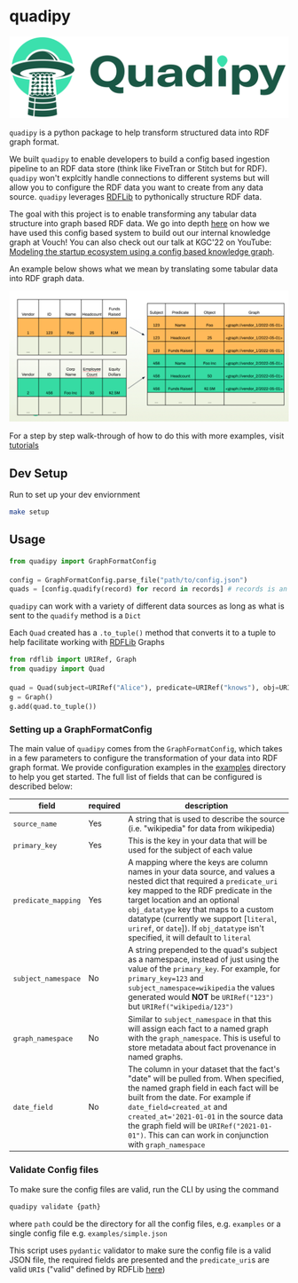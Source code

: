 # quadipy

![Logo](https://raw.githubusercontent.com/vouch-insurance/quadipy/main/docs/img/logo.png)

`quadipy` is a python package to help transform structured data into RDF graph format.


We built `quadipy` to enable developers to build a config based ingestion pipeline to an RDF data store (think like FiveTran or Stitch but for RDF). `quadipy` won't explcitly handle connections to different systems but will allow you to configure the RDF data you want to create from any data source. `quadipy` leverages [RDFLib](https://rdflib.dev) to pythonically structure RDF data.

The goal with this project is to enable transforming any tabular data structure into graph based RDF data. We go into depth [here](https://medium.com/vouch-engineering/building-a-config-based-knowledge-graph-e073834f852a) on how we have used this config based system to build out our internal knowledge graph at Vouch! You can also check out our talk at KGC'22 on YouTube: [Modeling the startup ecosystem using a config based knowledge graph](https://www.youtube.com/watch?v=MTZD5VTV4NI).

An example below shows what we mean by translating some tabular data into RDF graph data.

![Table to Graph](https://raw.githubusercontent.com/vouch-insurance/quadipy/main/docs/img/quadipy_table.png)

For a step by step walk-through of how to do this with more examples, visit [tutorials](./tutorials/basic.md)

## Dev Setup

Run to set up your dev enviornment

```bash
make setup
```

## Usage

```python
from quadipy import GraphFormatConfig

config = GraphFormatConfig.parse_file("path/to/config.json")
quads = [config.quadify(record) for record in records] # records is an Iterator[Dict]
```

`quadipy` can work with a variety of different data sources as long as what is sent to the `quadify` method is a `Dict`

Each `Quad` created has a `.to_tuple()` method that converts it to a tuple to help facilitate working with [RDFLib](https://rdflib.dev/) Graphs

```python
from rdflib import URIRef, Graph
from quadipy import Quad

quad = Quad(subject=URIRef("Alice"), predicate=URIRef("knows"), obj=URIRef("Bob"), graph=None)
g = Graph()
g.add(quad.to_tuple())
```

### Setting up a GraphFormatConfig

The main value of `quadipy` comes from the `GraphFormatConfig`, which takes in a few parameters to configure the transformation of your data into RDF graph format. We provide configuration examples in the [examples](examples/) directory to help you get started. The full list of fields that can be configured is described below:

| field | required | description |
| --- | --- | --- |
| `source_name` | Yes | A string that is used to describe the source (i.e. "wikipedia" for data from wikipedia) |
| `primary_key` | Yes | This is the key in your data that will be used for the subject of each value |
| `predicate_mapping` | Yes | A mapping where the keys are column names in your data source, and values a nested dict that required a `predicate_uri` key mapped to the RDF predicate in the target location and an optional `obj_datatype` key that maps to a custom datatype (currently we support [`literal`, `uriref`, or `date`]). If `obj_datatype` isn't specified, it will default to `literal` |
| `subject_namespace` | No | A string prepended to the quad's subject as a namespace, instead of just using the value of the `primary_key`. For example, for `primary_key=123` and `subject_namespace=wikipedia` the values generated would **NOT** be `URIRef("123")` but `URIRef("wikipedia/123")` |
| `graph_namespace` | No | Similar to `subject_namespace` in that this will assign each fact to a named graph with the `graph_namespace`. This is useful to store metadata about fact provenance in named graphs.
| `date_field` | No | The column in your dataset that the fact's "date" will be pulled from. When specified, the named graph field in each fact will be built from the date. For example if `date_field=created_at` and `created_at='2021-01-01` in the source data the graph field will be `URIRef("2021-01-01")`. This can can work in conjunction with `graph_namespace` |


### Validate Config files

To make sure the config files are valid, run the CLI by using the command

```bash
quadipy validate {path}
```
where `path` could be the directory for all the config files, e.g. `examples` or a single config file e.g. `examples/simple.json`

This script uses `pydantic` validator to make sure the config file is a valid JSON file, the required fields are presented and the `predicate_uri`s are valid `URI`s ("valid" defined by RDFLib [here](https://github.com/RDFLib/rdflib/blob/main/rdflib/term.py#L90))
